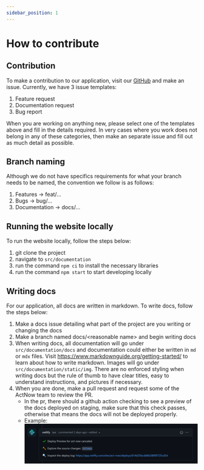 ```yaml
---
sidebar_position: 1
---
```


# How to contribute

## Contribution
To make a contribution to our application, visit our [GitHub](https://github.com/GDSCUTM-CommunityProjects/ActNow) and make an issue. Currently, we have 3 issue templates:

1. Feature request
2. Documentation request
3. Bug report

When you are working on anything new, please select one of the templates above and fill in the details required. In very cases where you work does not belong in any of these categories, then make an separate issue and fill out as much detail as possible. 

## Branch naming
Although we do not have specifics requirements for what your branch needs to be named, the convention we follow is as follows: 

1. Features -> feat/...
2. Bugs -> bug/...
3. Documentation -> docs/...

## Running the website locally
To run the website locally, follow the steps below:

1. git clone the project
2. navigate to `src/documentation`
3. run the command `npm ci` to install the necessary libraries
4. run the command `npm start` to start developing locally


## Writing docs
For our application, all docs are written in markdown. To write docs, follow the steps below:

1. Make a docs issue detailing what part of the project are you writing or changing the docs
2. Make a branch named docs/<reasonable name\> and begin writing docs
3. When writing docs, all documentation will go under `src/documentation/docs` and documentation could either be written in `md` or `mdx` files. Visit https://www.markdownguide.org/getting-started/ to learn about how to write markdown. Images will go under `src/documentation/static/img`. There are no enforced styling when writing docs but the rule of thumb to have clear titles, easy to understand instructions, and pictures if necessary.
4. When you are done, make a pull request and request some of the ActNow team to review the PR.
    - In the pr, there should a github action checking to see a preview of the docs deployed on staging, make sure that this check passes, otherwise that means the docs will not be deployed properly.
    - Example: ![](../../static/img/netlify-check.png)




